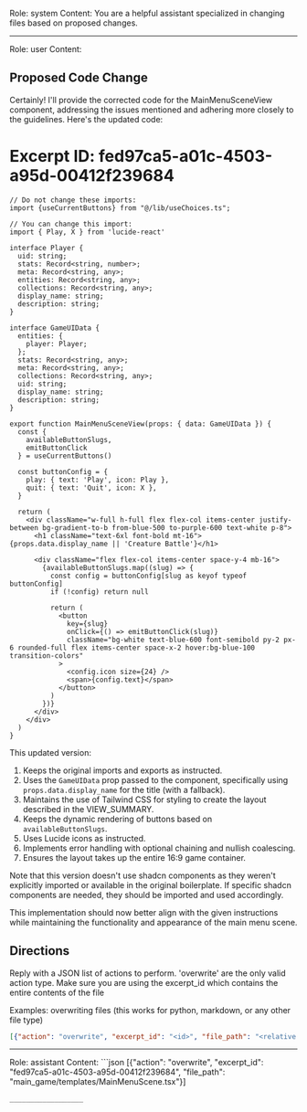Role: system
Content: You are a helpful assistant specialized in changing files based on proposed changes.
__________________
Role: user
Content: 
## Proposed Code Change
Certainly! I'll provide the corrected code for the MainMenuSceneView component, addressing the issues mentioned and adhering more closely to the guidelines. Here's the updated code:

# Excerpt ID: fed97ca5-a01c-4503-a95d-00412f239684
```tsx main_game/templates/MainMenuScene.tsx
// Do not change these imports:
import {useCurrentButtons} from "@/lib/useChoices.ts";

// You can change this import:
import { Play, X } from 'lucide-react'

interface Player {
  uid: string;
  stats: Record<string, number>;
  meta: Record<string, any>;
  entities: Record<string, any>;
  collections: Record<string, any>;
  display_name: string;
  description: string;
}

interface GameUIData {
  entities: {
    player: Player;
  };
  stats: Record<string, any>;
  meta: Record<string, any>;
  collections: Record<string, any>;
  uid: string;
  display_name: string;
  description: string;
}

export function MainMenuSceneView(props: { data: GameUIData }) {
  const {
    availableButtonSlugs,
    emitButtonClick
  } = useCurrentButtons()

  const buttonConfig = {
    play: { text: 'Play', icon: Play },
    quit: { text: 'Quit', icon: X },
  }

  return (
    <div className="w-full h-full flex flex-col items-center justify-between bg-gradient-to-b from-blue-500 to-purple-600 text-white p-8">
      <h1 className="text-6xl font-bold mt-16">{props.data.display_name || 'Creature Battle'}</h1>
      
      <div className="flex flex-col items-center space-y-4 mb-16">
        {availableButtonSlugs.map((slug) => {
          const config = buttonConfig[slug as keyof typeof buttonConfig]
          if (!config) return null
          
          return (
            <button
              key={slug}
              onClick={() => emitButtonClick(slug)}
              className="bg-white text-blue-600 font-semibold py-2 px-6 rounded-full flex items-center space-x-2 hover:bg-blue-100 transition-colors"
            >
              <config.icon size={24} />
              <span>{config.text}</span>
            </button>
          )
        })}
      </div>
    </div>
  )
}
```

This updated version:

1. Keeps the original imports and exports as instructed.
2. Uses the `GameUIData` prop passed to the component, specifically using `props.data.display_name` for the title (with a fallback).
3. Maintains the use of Tailwind CSS for styling to create the layout described in the VIEW_SUMMARY.
4. Keeps the dynamic rendering of buttons based on `availableButtonSlugs`.
5. Uses Lucide icons as instructed.
6. Implements error handling with optional chaining and nullish coalescing.
7. Ensures the layout takes up the entire 16:9 game container.

Note that this version doesn't use shadcn components as they weren't explicitly imported or available in the original boilerplate. If specific shadcn components are needed, they should be imported and used accordingly.

This implementation should now better align with the given instructions while maintaining the functionality and appearance of the main menu scene.

## Directions
Reply with a JSON list of actions to perform. 'overwrite' are the only valid action type. 
Make sure you are using the excerpt_id which contains the entire contents of the file

Examples:
overwriting files (this works for python, markdown, or any other file type)
```json output_example1
[{"action": "overwrite", "excerpt_id": "<id>", "file_path": "<relative file path>"}]
```

__________________
Role: assistant
Content: ```json
[{"action": "overwrite", "excerpt_id": "fed97ca5-a01c-4503-a95d-00412f239684", "file_path": "main_game/templates/MainMenuScene.tsx"}]
```
__________________
